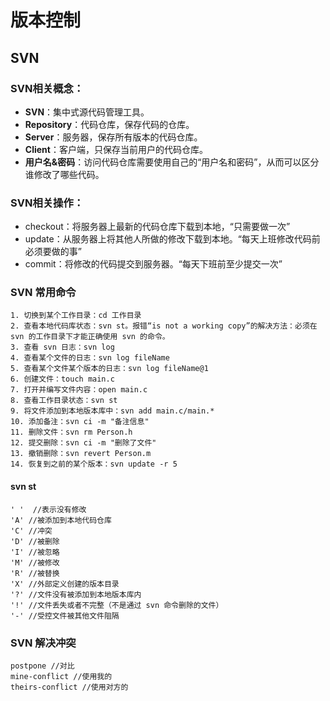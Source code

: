 # 版本控制

## SVN

### SVN相关概念：

* **SVN**：集中式源代码管理工具。
* **Repository**：代码仓库，保存代码的仓库。
* **Server**：服务器，保存所有版本的代码仓库。
* **Client**：客户端，只保存当前用户的代码仓库。
* **用户名&密码**：访问代码仓库需要使用自己的“用户名和密码”，从而可以区分谁修改了哪些代码。

### SVN相关操作：

* checkout：将服务器上最新的代码仓库下载到本地，“只需要做一次”
* update：从服务器上将其他人所做的修改下载到本地。“每天上班修改代码前必须要做的事”
* commit：将修改的代码提交到服务器。“每天下班前至少提交一次”

### SVN 常用命令

```
1. 切换到某个工作目录：cd 工作目录
2. 查看本地代码库状态：svn st。报错“is not a working copy”的解决方法：必须在 svn 的工作目录下才能正确使用 svn 的命令。
3. 查看 svn 日志：svn log
4. 查看某个文件的日志：svn log fileName
5. 查看某个文件某个版本的日志：svn log fileName@1
6. 创建文件：touch main.c
7. 打开并编写文件内容：open main.c
8. 查看工作目录状态：svn st
9. 将文件添加到本地版本库中：svn add main.c/main.*
10. 添加备注：svn ci -m "备注信息"
11. 删除文件：svn rm Person.h
12. 提交删除：svn ci -m "删除了文件"
13. 撤销删除：svn revert Person.m
14. 恢复到之前的某个版本：svn update -r 5
```

#### svn st

```
' '  //表示没有修改
'A' //被添加到本地代码仓库
'C' //冲突
'D' //被删除
'I' //被忽略
'M' //被修改
'R' //被替换
'X' //外部定义创建的版本目录
'?' //文件没有被添加到本地版本库内
'!' //文件丢失或者不完整（不是通过 svn 命令删除的文件）
'-' //受控文件被其他文件阻隔
```

### SVN 解决冲突

```
postpone //对比
mine-conflict //使用我的
theirs-conflict //使用对方的
```

